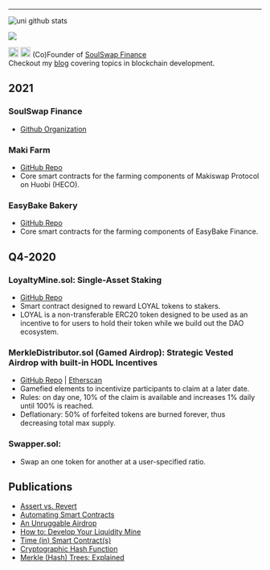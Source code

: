 ____
![uni github stats](https://github-readme-stats.vercel.app/api?username=bunsdev&hide=["issues"]&show_icons=true)

<img src="https://media.giphy.com/media/q966pc8LlOUPx29X3W/giphy.gif" />

[<img height="20px" src="https://cdn.svgporn.com/logos/twitter.svg">](https://twitter.com/BunsDev) [<img height="20px" src="https://telegram.org/img/t_logo.svg">](https://t.me/bunsdev) (Co)Founder of [SoulSwap Finance](https://SoulSwap.finance) <br>
Checkout my [blog](https://SolidityWiz.medium.com) covering topics in blockchain development.

## 2021

### SoulSwap Finance
- [Github Organization](https://github.com/SoulSwapFinance)

### Maki Farm
- [GitHub Repo](https://github.com/Makiswap-Protocol/maki-farm)
- Core smart contracts for the farming components of Makiswap Protocol on Huobi (HECO).

### EasyBake Bakery
- [GitHub Repo](https://github.com/EasyBakeSwap/Easybake-Bakery)
- Core smart contracts for the farming components of EasyBake Finance.

## Q4-2020

### LoyaltyMine.sol: Single-Asset Staking 
- [GitHub Repo](https://github.com/CryptoUnico/LoyaltyMine)
- Smart contract designed to reward LOYAL tokens to stakers.
- LOYAL is a non-transferable ERC20 token designed to be used as an incentive to for users to hold their token while we build out the DAO ecosystem.

### MerkleDistributor.sol (Gamed Airdrop): Strategic Vested Airdrop with built-in HODL Incentives
- [GitHub Repo](https://github.com/CryptoUnico/merkle-distributor) | [Etherscan](https://etherscan.io/address/0x7ea0f8bb2f01c197985c285e193dd5b8a69836c0#code)
- Gamefied elements to incentivize participants to claim at a later date.
- Rules: on day one, 10% of the claim is available and increases 1% daily until 100% is reached.
- Deflationary: 50% of forfeited tokens are burned forever, thus decreasing total max supply.

### Swapper.sol:
- Swap an one token for another at a user-specified ratio.

## Publications
- [Assert vs. Revert](https://soliditywiz.medium.com/assert-vs-require-730148b385e0)
- [Automating Smart Contracts](https://soliditywiz.medium.com/smart-contract-automation-ca109805b23a)
- [An Unruggable Airdrop](https://soliditywiz.medium.com/an-unruggable-airdrop-63c2ee9f242d)
- [How to: Develop Your Liquidity Mine](https://soliditywiz.medium.com/how-to-develop-your-liquidity-mine-9d47656fe678)
- [Time (in) Smart Contract(s)](https://soliditywiz.medium.com/time-in-smart-contract-s-eec4a2fd108e)
- [Cryptographic Hash Function](https://soliditywiz.medium.com/cryptographic-hash-function-beaa2408260)
- [Merkle (Hash) Trees: Explained](https://soliditywiz.medium.com/merkle-hash-trees-explained-ea384f2af7e8)
